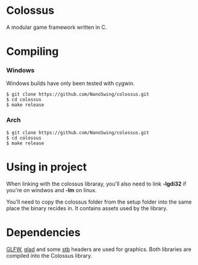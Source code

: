 # Colossus
A modular game framework written in C.


# Compiling
### Windows
Windows builds have only been tested with cygwin.
```shell
$ git clone https://github.com/NanoSwing/colossus.git
$ cd colossus
$ make release
```

### Arch
```shell
$ git clone https://github.com/NanoSwing/colossus.git
$ cd colossus
$ make release
```

# Using in project
When linking with the colossus libraray, you'll also need to link **-lgdi32** if you're on windwos and **-lm** on linux.

You'll need to copy the colossus folder from the setup folder into the same place the binary recides in. It contains assets used by the library.

# Dependencies
[GLFW](https://github.com/glfw/glfw), [glad](https://github.com/Dav1dde/glad) and some [stb](https://github.com/nothings/stb) headers are used for graphics. Both libraries are compiled into the Colossus library.
